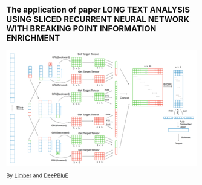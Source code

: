 ## The application of paper LONG TEXT ANALYSIS USING SLICED RECURRENT NEURAL NETWORK WITH BREAKING POINT INFORMATION ENRICHMENT

![](Figure/algo.png)

By [Limber](https://github.com/limberc) and [DeePBluE](https://github.com/DeePBluE666)

